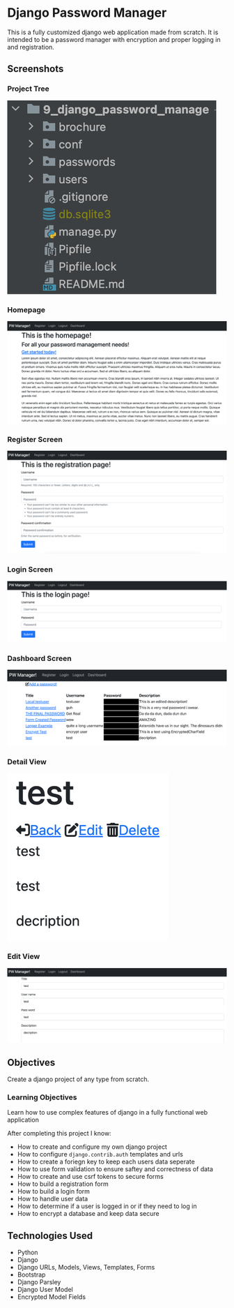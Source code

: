 # Django Password Manager
This is a fully customized django web application made from scratch. It is intended to be a password manager with encryption and proper logging in and registration.

## Screenshots

### Project Tree

![Project Tree](screenshots/tree.png)

### Homepage

![Homepage](screenshots/homepage.png)

### Register Screen

![Registration Page](screenshots/register.png)

### Login Screen

![Login Page](screenshots/login.png)

### Dashboard Screen

![Dashboard Page](screenshots/dashboard.png)

### Detail View

![Detail Page](screenshots/detail.png)

### Edit View

![Edit Page](screenshots/edit.png)

## Objectives
Create a django project of any type from scratch.

### Learning Objectives
Learn how to use complex features of django in a fully functional web application

After completing this project I know:
 * How to create and configure my own django project
 * How to configure `django.contrib.auth` templates and urls
 * How to create a foriegn key to keep each users data seperate
 * How to use form validation to ensure saftey and correctness of data
 * How to create and use csrf tokens to secure forms
 * How to build a registration form
 * How to build a login form
 * How to handle user data
 * How to determine if a user is logged in or if they need to log in
 * How to encrypt a database and keep data secure

## Technologies Used

 * Python
 * Django
 * Django URLs, Models, Views, Templates, Forms
 * Bootstrap
 * Django Parsley
 * Django User Model
 * Encrypted Model Fields
